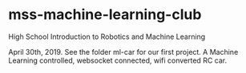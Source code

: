 # mss-machine-learning-club
High School Introduction to Robotics and Machine Learning



April 30th, 2019. See the folder ml-car for our first project. A Machine Learning controlled, websocket connected,  wifi converted RC car.
